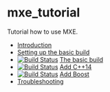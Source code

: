 # mxe_tutorial

Tutorial how to use MXE.

 * [Introduction](introduction/README.md)
 * [Setting up the basic build](setting_up_the_basic_build/README.md)
 * [![Build Status](https://travis-ci.org/richelbilderbeek/travis_qmake_gcc_cpp98.svg?branch=master)](https://travis-ci.org/richelbilderbeek/travis_qmake_gcc_cpp98) [The basic build](the_basic_build/README.md)
 * [![Build Status](https://travis-ci.org/richelbilderbeek/travis_qmake_gcc_cpp14.svg?branch=master)](https://travis-ci.org/richelbilderbeek/travis_qmake_gcc_cpp14) [Add C++14](add_cpp14/README.md)
 * [![Build Status](https://travis-ci.org/richelbilderbeek/travis_qmake_gcc_cpp14_boost.svg?branch=master)](https://travis-ci.org/richelbilderbeek/travis_qmake_gcc_cpp14_boost) [Add Boost](add_boost/README.md)
 * [Troubleshooting](troubleshooting/README.md)

